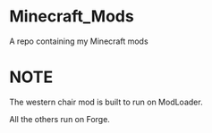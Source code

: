 Minecraft_Mods
==============

A repo containing my Minecraft mods

NOTE
==============

The western chair mod is built to run on ModLoader.

All the others run on Forge.
